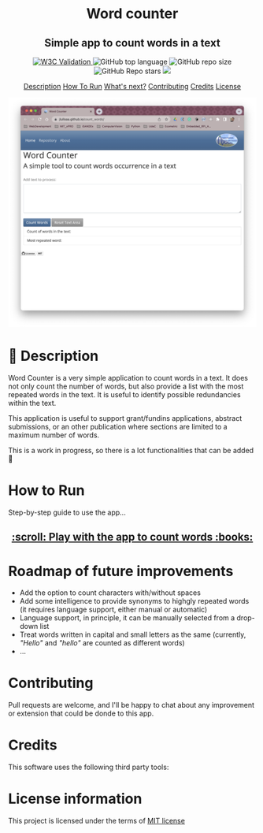 <h1 align="center">
    Word counter
  <br>
</h1>
<h2 align="center">Simple app to count words in a text</h2>

<p align="center">
<a href="https://validator.nu/?doc=https://jlulloaa.github.io/count_words">
<img alt="W3C Validation" src="https://img.shields.io/w3c-validation/html?logo=w3c&style=plastic&targetUrl=https%3A%2F%2Fjlulloaa.github.io%2Fcount_words">
</a>
  <img alt="GitHub top language" src="https://img.shields.io/github/languages/top/jlulloaa/count_words?style=plastic">
  <img alt="GitHub repo size" src="https://img.shields.io/github/repo-size/jlulloaa/count_words?color=yellow&style=plastic">
  <img alt="GitHub Repo stars" src="https://img.shields.io/github/stars/jlulloaa/count_words?style=plastic">
  <a href="https://github.com/jlulloaa/count_words/blob/main/LICENSE" target="_blank"> <img src="https://img.shields.io/github/license/jlulloaa/count_words?style=plastic"></a>
</p>

<p align="center">
  <a href="#description">Description</a>
  <a href="#how-to-run">How To Run</a>
  <a href="#roadmap-of-future-improvements">What's next?</a>
  <a href="#contributing">Contributing</a>
  <a href="#credits">Credits</a>
  <a href="#license-information">License</a>
</p>

<img alt="Screenshot" src="assets/img/screenshot.png">

# :open_book: Description
Word Counter is a very simple application to count words in a text. It does not only count the number of words, but also provide a list with the most repeated words in the text. It is useful to identify possible redundancies within the text. 

This application is useful to support grant/fundins applications, abstract submissions, or an other publication where sections are limited to a maximum number of words.

This is a work in progress, so there is a lot functionalities that can be added :thinking:

# How to Run
Step-by-step guide to use the app...

<h2 align=center> <a href="https://jlulloaa.github.io/count_words">:scroll: Play with the app to count words :books: </a> </h2>


# Roadmap of future improvements
* Add the option to count characters with/without spaces
* Add some intelligence to provide synonyms to highgly repeated words (it requires language support, either manual or automatic)
* Language support, in principle, it can be manually selected from a drop-down list
* Treat words written in capital and small letters as the same (currently, *"Hello"* and *"hello"* are counted as different words)
* ...

# Contributing
Pull requests are welcome, and I'll be happy to chat about any improvement or extension that could be donde to this app.

# Credits
This software uses the following third party tools:

# License information
This project is licensed under the terms of <a href="https://github.com/jlulloaa/count_words/blob/main/LICENSE" target="_blank"> MIT license </a>

